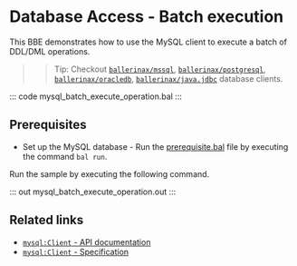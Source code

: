 # Database Access - Batch execution

This BBE demonstrates how to use the MySQL client to execute a batch of DDL/DML operations. 

>> Tip: Checkout [`ballerinax/mssql`](https://central.ballerina.io/ballerinax/mssql), [`ballerinax/postgresql`](https://central.ballerina.io/ballerinax/postgresql), [`ballerinax/oracledb`](https://central.ballerina.io/ballerinax/oracledb), [`ballerinax/java.jdbc`](https://central.ballerina.io/ballerinax/java.jdbc) database clients.

::: code mysql_batch_execute_operation.bal :::

## Prerequisites
- Set up the MySQL database - Run the [prerequisite.bal](https://github.com/ballerina-platform/ballerina-distribution/blob/master/examples/mysql-batch-execute-operation/prerequisites/prerequisite.bal) file by executing the command `bal run`.

Run the sample by executing the following command.

::: out mysql_batch_execute_operation.out :::

## Related links
- [`mysql:Client` - API documentation](https://lib.ballerina.io/ballerinax/mysql/latest/)
- [`mysql:Client` - Specification](https://github.com/ballerina-platform/module-ballerinax-mysql/blob/master/docs/spec/spec.md#2-client)
